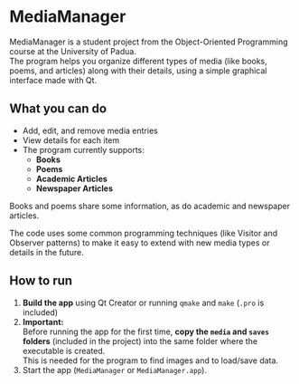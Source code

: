 # MediaManager

MediaManager is a student project from the Object-Oriented Programming course at the University of Padua.  
The program helps you organize different types of media (like books, poems, and articles) along with their details, using a simple graphical interface made with Qt.

## What you can do

- Add, edit, and remove media entries
- View details for each item
- The program currently supports:
    - **Books**
    - **Poems**
    - **Academic Articles**
    - **Newspaper Articles**

Books and poems share some information, as do academic and newspaper articles.

The code uses some common programming techniques (like Visitor and Observer patterns) to make it easy to extend with new media types or details in the future.

## How to run

1. **Build the app** using Qt Creator or running `qmake` and `make` (`.pro` is included)
2. **Important:**  
   Before running the app for the first time, **copy the `media` and `saves` folders** (included in the project) into the same folder where the executable is created.  
   This is needed for the program to find images and to load/save data.
3. Start the app (`MediaManager` or `MediaManager.app`).

